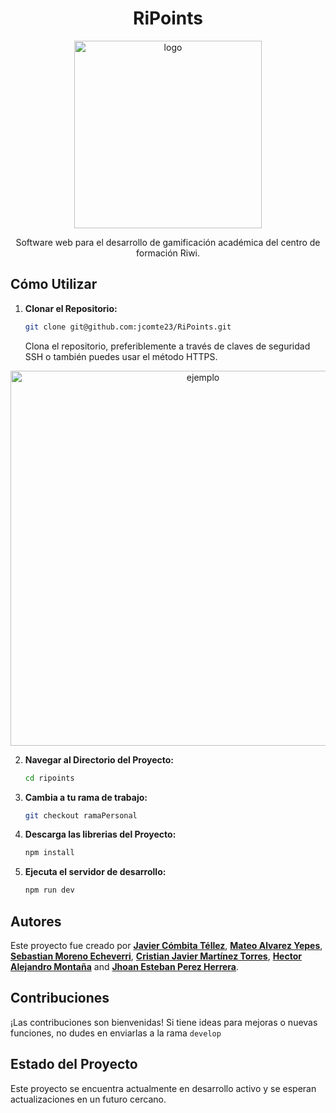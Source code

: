 <h1 align="center">RiPoints</h1>

<p align="center"><img src="https://purepng.com/public/uploads/large/purepng.com-gold-coinsflatcoinsroundmetalgold-1421526479322px4ti.png" width="300" alt="logo"></p>

<p align="center">Software web para el desarrollo de gamificación académica del centro de formación Riwi.</p>

## Cómo Utilizar

1. **Clonar el Repositorio:**
   ```bash
   git clone git@github.com:jcomte23/RiPoints.git
   ```
   Clona el repositorio, preferiblemente a través de claves de seguridad SSH o también puedes usar el método HTTPS.

<p align="center"><img src="https://happygitwithr.com/img/github-https-or-ssh-url-annotated.png" width="600" alt="ejemplo"></p>

2. **Navegar al Directorio del Proyecto:**

   ```bash
   cd ripoints
   ```

2. **Cambia a tu rama de trabajo:**

   ```bash
   git checkout ramaPersonal
   ```

3. **Descarga las librerias del Proyecto:**

   ```bash
   npm install
   ```

4. **Ejecuta el servidor de desarrollo:**
   ```bash
   npm run dev
   ```


## Autores

Este proyecto fue creado por **[Javier Cómbita Téllez](https://javiercombita.com)**, **[Mateo Alvarez Yepes](https://github.com/mateoalvarez-dev)**, **[Sebastian Moreno Echeverri](https://github.com/Cvaz007)**, **[Cristian Javier Martínez Torres](https://github.com/cristianbyte)**, **[Hector Alejandro Montaña](https://github.com/ralexale)**  and **[Jhoan Esteban Perez Herrera](https://desarrollador.com)**. 

## Contribuciones

¡Las contribuciones son bienvenidas! Si tiene ideas para mejoras o nuevas funciones, no dudes en enviarlas a la rama ```develop```

## Estado del Proyecto

Este proyecto se encuentra actualmente en desarrollo activo y se esperan actualizaciones en un futuro cercano.
